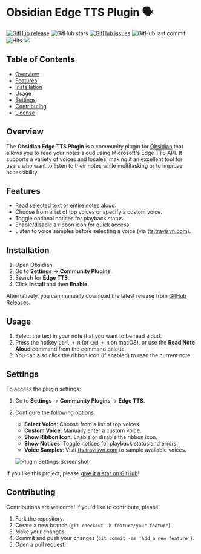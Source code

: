 # Obsidian Edge TTS Plugin 🗣️

[![GitHub release](https://img.shields.io/github/v/release/travisvn/obsidian-edge-tts)](https://github.com/travisvn/obsidian-edge-tts/releases)
![GitHub stars](https://img.shields.io/github/stars/travisvn/obsidian-edge-tts?style=social)
[![GitHub issues](https://img.shields.io/github/issues/travisvn/obsidian-edge-tts)](https://github.com/travisvn/obsidian-edge-tts/issues)
![GitHub last commit](https://img.shields.io/github/last-commit/travisvn/obsidian-edge-tts?color=red)
![Hits](https://hits.seeyoufarm.com/api/count/incr/badge.svg?url=https%3A%2F%2Fgithub.com%2Ftravisvn%2Fobsidian-edge-tts&count_bg=%2379C83D&title_bg=%23555555&icon=&icon_color=%23E7E7E7&title=hits&edge_flat=false)
[![](https://img.shields.io/static/v1?label=Sponsor&message=%E2%9D%A4&logo=GitHub&color=%23fe8e86)](https://img.shields.io/github/sponsors/travisvn)

## Table of Contents

- [Overview](#overview)
- [Features](#features)
- [Installation](#installation)
- [Usage](#usage)
- [Settings](#settings)
- [Contributing](#contributing)
- [License](#license)

## Overview

The **Obsidian Edge TTS Plugin** is a community plugin for [Obsidian](https://obsidian.md/) that allows you to read your notes aloud using Microsoft's Edge TTS API. It supports a variety of voices and locales, making it an excellent tool for users who want to listen to their notes while multitasking or to improve accessibility.

## Features

- Read selected text or entire notes aloud.
- Choose from a list of top voices or specify a custom voice.
- Toggle optional notices for playback status.
- Enable/disable a ribbon icon for quick access.
- Listen to voice samples before selecting a voice (via [tts.travisvn.com](https://tts.travisvn.com)).

## Installation

1. Open Obsidian.
2. Go to **Settings** → **Community Plugins**.
3. Search for **Edge TTS**.
4. Click **Install** and then **Enable**.

Alternatively, you can manually download the latest release from [GitHub Releases](https://github.com/travisvn/obsidian-edge-tts/releases).

## Usage

1. Select the text in your note that you want to be read aloud.
2. Press the hotkey `Ctrl + R` (or `Cmd + R` on macOS), or use the **Read Note Aloud** command from the command palette.
3. You can also click the ribbon icon (if enabled) to read the current note.

## Settings

To access the plugin settings:

1. Go to **Settings** → **Community Plugins** → **Edge TTS**.
2. Configure the following options:
   - **Select Voice**: Choose from a list of top voices.
   - **Custom Voice**: Manually enter a custom voice.
   - **Show Ribbon Icon**: Enable or disable the ribbon icon.
   - **Show Notices**: Toggle notices for playback status and errors.
   - **Voice Samples**: Visit [tts.travisvn.com](https://tts.travisvn.com) to sample available voices.
   
   ![Plugin Settings Screenshot](https://utfs.io/f/MMMHiQ1TQaBokqnYgsditb0yMYmKjvXxwOnIVk1aZ9pBRNs7)

If you like this project, please [give it a star on GitHub](https://github.com/travisvn/obsidian-edge-tts)!

## Contributing

Contributions are welcome! If you'd like to contribute, please:

1. Fork the repository.
2. Create a new branch (`git checkout -b feature/your-feature`).
3. Make your changes.
4. Commit and push your changes (`git commit -am 'Add a new feature'`).
5. Open a pull request.
